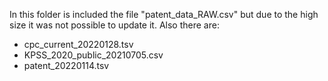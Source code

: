 In this folder is included the file "patent_data_RAW.csv" but due to the high size it was not possible to update it.
Also there are: 

* cpc_current_20220128.tsv
* KPSS_2020_public_20210705.csv
* patent_20220114.tsv
